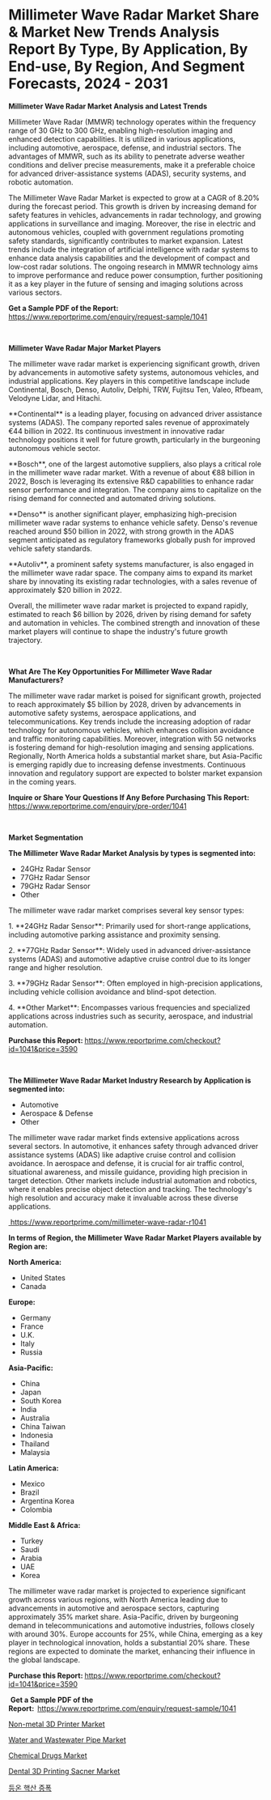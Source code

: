 <p><h1>Millimeter Wave Radar Market Share & Market New Trends Analysis Report By Type, By Application, By End-use, By Region, And Segment Forecasts, 2024 - 2031</h1></p><p><strong>Millimeter Wave Radar Market Analysis and Latest Trends</strong></p>
<p><p>Millimeter Wave Radar (MMWR) technology operates within the frequency range of 30 GHz to 300 GHz, enabling high-resolution imaging and enhanced detection capabilities. It is utilized in various applications, including automotive, aerospace, defense, and industrial sectors. The advantages of MMWR, such as its ability to penetrate adverse weather conditions and deliver precise measurements, make it a preferable choice for advanced driver-assistance systems (ADAS), security systems, and robotic automation.</p><p>The Millimeter Wave Radar Market is expected to grow at a CAGR of 8.20% during the forecast period. This growth is driven by increasing demand for safety features in vehicles, advancements in radar technology, and growing applications in surveillance and imaging. Moreover, the rise in electric and autonomous vehicles, coupled with government regulations promoting safety standards, significantly contributes to market expansion. Latest trends include the integration of artificial intelligence with radar systems to enhance data analysis capabilities and the development of compact and low-cost radar solutions. The ongoing research in MMWR technology aims to improve performance and reduce power consumption, further positioning it as a key player in the future of sensing and imaging solutions across various sectors.</p></p>
<p><strong>Get a Sample PDF of the Report:&nbsp;</strong> <a href="https://www.reportprime.com/enquiry/request-sample/1041">https://www.reportprime.com/enquiry/request-sample/1041</a></p>
<p>&nbsp;</p>
<p><strong>Millimeter Wave Radar Major Market Players</strong></p>
<p><p>The millimeter wave radar market is experiencing significant growth, driven by advancements in automotive safety systems, autonomous vehicles, and industrial applications. Key players in this competitive landscape include Continental, Bosch, Denso, Autoliv, Delphi, TRW, Fujitsu Ten, Valeo, Rfbeam, Velodyne Lidar, and Hitachi.</p><p>**Continental** is a leading player, focusing on advanced driver assistance systems (ADAS). The company reported sales revenue of approximately €44 billion in 2022. Its continuous investment in innovative radar technology positions it well for future growth, particularly in the burgeoning autonomous vehicle sector.</p><p>**Bosch**, one of the largest automotive suppliers, also plays a critical role in the millimeter wave radar market. With a revenue of about €88 billion in 2022, Bosch is leveraging its extensive R&D capabilities to enhance radar sensor performance and integration. The company aims to capitalize on the rising demand for connected and automated driving solutions.</p><p>**Denso** is another significant player, emphasizing high-precision millimeter wave radar systems to enhance vehicle safety. Denso's revenue reached around $50 billion in 2022, with strong growth in the ADAS segment anticipated as regulatory frameworks globally push for improved vehicle safety standards.</p><p>**Autoliv**, a prominent safety systems manufacturer, is also engaged in the millimeter wave radar space. The company aims to expand its market share by innovating its existing radar technologies, with a sales revenue of approximately $20 billion in 2022.</p><p>Overall, the millimeter wave radar market is projected to expand rapidly, estimated to reach $6 billion by 2026, driven by rising demand for safety and automation in vehicles. The combined strength and innovation of these market players will continue to shape the industry's future growth trajectory.</p></p>
<p>&nbsp;</p>
<p><strong>What Are The Key Opportunities For Millimeter Wave Radar Manufacturers?</strong></p>
<p><p>The millimeter wave radar market is poised for significant growth, projected to reach approximately $5 billion by 2028, driven by advancements in automotive safety systems, aerospace applications, and telecommunications. Key trends include the increasing adoption of radar technology for autonomous vehicles, which enhances collision avoidance and traffic monitoring capabilities. Moreover, integration with 5G networks is fostering demand for high-resolution imaging and sensing applications. Regionally, North America holds a substantial market share, but Asia-Pacific is emerging rapidly due to increasing defense investments. Continuous innovation and regulatory support are expected to bolster market expansion in the coming years.</p></p>
<p><strong>Inquire or Share Your Questions If Any Before Purchasing This Report:</strong> <a href="https://www.reportprime.com/enquiry/pre-order/1041">https://www.reportprime.com/enquiry/pre-order/1041</a></p>
<p>&nbsp;</p>
<p><strong>Market Segmentation</strong></p>
<p><strong>The Millimeter Wave Radar Market Analysis by types is segmented into:</strong></p>
<p><ul><li>24GHz Radar Sensor</li><li>77GHz Radar Sensor</li><li>79GHz Radar Sensor</li><li>Other</li></ul></p>
<p><p>The millimeter wave radar market comprises several key sensor types: </p><p>1. **24GHz Radar Sensor**: Primarily used for short-range applications, including automotive parking assistance and proximity sensing.</p><p>   </p><p>2. **77GHz Radar Sensor**: Widely used in advanced driver-assistance systems (ADAS) and automotive adaptive cruise control due to its longer range and higher resolution.</p><p>3. **79GHz Radar Sensor**: Often employed in high-precision applications, including vehicle collision avoidance and blind-spot detection.</p><p>4. **Other Market**: Encompasses various frequencies and specialized applications across industries such as security, aerospace, and industrial automation.</p></p>
<p><strong>Purchase this Report:&nbsp;</strong><a href="https://www.reportprime.com/checkout?id=1041&price=3590">https://www.reportprime.com/checkout?id=1041&price=3590</a></p>
<p>&nbsp;</p>
<p><strong>The Millimeter Wave Radar Market Industry Research by Application is segmented into:</strong></p>
<p><ul><li>Automotive</li><li>Aerospace & Defense</li><li>Other</li></ul></p>
<p><p>The millimeter wave radar market finds extensive applications across several sectors. In automotive, it enhances safety through advanced driver assistance systems (ADAS) like adaptive cruise control and collision avoidance. In aerospace and defense, it is crucial for air traffic control, situational awareness, and missile guidance, providing high precision in target detection. Other markets include industrial automation and robotics, where it enables precise object detection and tracking. The technology's high resolution and accuracy make it invaluable across these diverse applications.</p></p>
<p><a href="https://www.reportprime.com/millimeter-wave-radar-r1041">&nbsp;https://www.reportprime.com/millimeter-wave-radar-r1041</a></p>
<p><strong>In terms of Region, the Millimeter Wave Radar Market Players available by Region are:</strong></p>
<p>
    <p> <strong> North America: </strong>
        <ul>
            <li>United States</li>
            <li>Canada</li>
        </ul>
        </p> 
    <p> <strong> Europe: </strong>
        <ul>
            <li>Germany</li>
            <li>France</li>
            <li>U.K.</li>
            <li>Italy</li>
            <li>Russia</li>
        </ul>
        </p> 
    <p> <strong> Asia-Pacific: </strong>
        <ul>
            <li>China</li>
            <li>Japan</li>
            <li>South Korea</li>
            <li>India</li>
            <li>Australia</li>
            <li>China Taiwan</li>
            <li>Indonesia</li>
            <li>Thailand</li>
            <li>Malaysia</li>
        </ul>
        </p> 
    <p> <strong> Latin America: </strong>
        <ul>
            <li>Mexico</li>
            <li>Brazil</li>
            <li>Argentina Korea</li>
            <li>Colombia</li>
        </ul>
        </p> 
    <p> <strong> Middle East & Africa: </strong>
        <ul>
            <li>Turkey</li>
            <li>Saudi</li>
            <li>Arabia</li>
            <li>UAE</li>
            <li>Korea</li>
        </ul>
    </p>
    </p>
<p><p>The millimeter wave radar market is projected to experience significant growth across various regions, with North America leading due to advancements in automotive and aerospace sectors, capturing approximately 35% market share. Asia-Pacific, driven by burgeoning demand in telecommunications and automotive industries, follows closely with around 30%. Europe accounts for 25%, while China, emerging as a key player in technological innovation, holds a substantial 20% share. These regions are expected to dominate the market, enhancing their influence in the global landscape.</p></p>
<p><strong>Purchase this Report: </strong><a href="https://www.reportprime.com/checkout?id=1041&price=3590">https://www.reportprime.com/checkout?id=1041&price=3590</a></p>
<p>&nbsp;<strong>Get a Sample PDF of the Report:&nbsp;&nbsp;</strong><a href="https://www.reportprime.com/enquiry/request-sample/1041">https://www.reportprime.com/enquiry/request-sample/1041</a></p>
<p><strong></strong></p>
<p><p><a href="https://issuu.com/reportprime-2/docs/non-metal-3d-printer-market-size-20_dd4f1c17817417">Non-metal 3D Printer Market</a></p><p><a href="https://www.linkedin.com/pulse/water-wastewater-pipe-market-analysis-report-global-j5hfe?trackingId=xGKDGARtQi6MFcwc2vP3Iw%3D%3D">Water and Wastewater Pipe Market</a></p><p><a href="https://medium.com/@jacobwilkins67/future-of-innovation-global-chemical-drugs-market-growth-and-opportunities-2024-2031-bc22f4c4ab65">Chemical Drugs Market</a></p><p><a href="https://issuu.com/reportprime-2/docs/dental-3d-printing-sacner-market-si_797f50bd0a7026">Dental 3D Printing Sacner Market</a></p><p><a href="https://medium.com/@rekhakhatun65/%EA%B8%80%EB%A1%9C%EB%B2%8C-%EB%93%B1%EC%98%A8-%ED%95%B5%EC%82%B0-%EC%A6%9D%ED%8F%AD-%EC%8B%9C%EC%9E%A5-%EC%A0%84%EB%A7%9D-%EB%AF%B8%EB%9E%98-%EB%8F%99%ED%96%A5-%EB%B0%8F-%EC%8B%9C%EC%9E%A5-%EC%A0%84%EB%9E%B5-%EC%98%88%EC%B8%A1-2024-2031-e782d151b70a">등온 핵산 증폭</a></p></p>